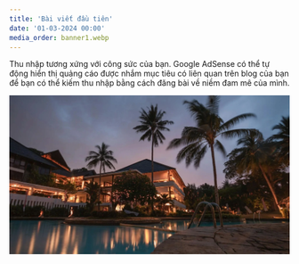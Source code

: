 ```yaml
---
title: 'Bài viết đầu tiên'
date: '01-03-2024 00:00'
media_order: banner1.webp
---
```


Thu nhập tương xứng với công sức của bạn. Google AdSense có thể tự động hiển thị quảng cáo được nhắm mục tiêu có liên quan trên blog của bạn để bạn có thể kiếm thu nhập bằng cách đăng bài về niềm đam mê của mình.

![banner1](banner1.webp "banner1")